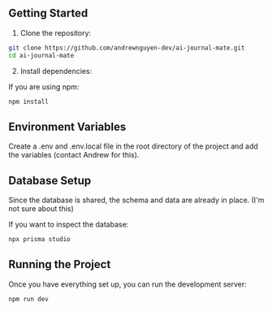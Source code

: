 ## Getting Started

1. Clone the repository:

```bash
git clone https://github.com/andrewnguyen-dev/ai-journal-mate.git
cd ai-journal-mate
```

2. Install dependencies:

If you are using npm:

```bash
npm install
```

## Environment Variables
Create a .env and .env.local file in the root directory of the project and add the variables (contact Andrew for this).

## Database Setup
Since the database is shared, the schema and data are already in place. (I'm not sure about this)

If you want to inspect the database:
```bash
npx prisma studio
```

## Running the Project
Once you have everything set up, you can run the development server:

```bash
npm run dev
```


